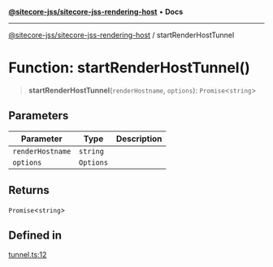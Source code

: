 [**@sitecore-jss/sitecore-jss-rendering-host**](../README.md) • **Docs**

***

[@sitecore-jss/sitecore-jss-rendering-host](../README.md) / startRenderHostTunnel

# Function: startRenderHostTunnel()

> **startRenderHostTunnel**(`renderHostname`, `options`): `Promise`\<`string`\>

## Parameters

| Parameter | Type | Description |
| ------ | ------ | ------ |
| `renderHostname` | `string` |  |
| `options` | `Options` |  |

## Returns

`Promise`\<`string`\>

## Defined in

[tunnel.ts:12](https://github.com/Sitecore/jss/blob/f0f6e64d75797af01d12051025c04b2b5c3ecf36/packages/sitecore-jss-rendering-host/src/tunnel.ts#L12)
